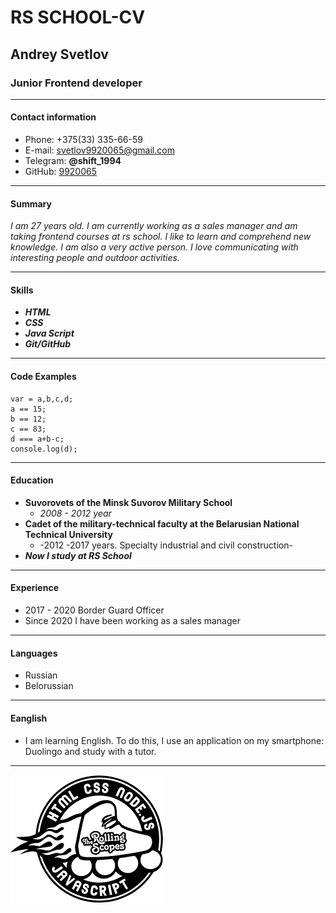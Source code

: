 # RS SCHOOL-CV

## Andrey Svetlov 

### Junior Frontend developer
---
#### Contact information
* Phone: +375(33) 335-66-59
* E-mail: svetlov9920065@gmail.com
* Telegram: __@shift_1994__
* GitHub: [9920065](https://github.com/9920065)
***
#### Summary
_I am 27 years old. I am currently working as a sales manager and am taking frontend courses at rs school. I like to learn and comprehend new knowledge. I am also a very active person. I love communicating with interesting people and outdoor activities._
***
#### Skills
* ___HTML___
* ___CSS___
* ___Java Script___
* ___Git/GitHub___
***
#### Code Examples

```
var = a,b,c,d;
a == 15;
b == 12;
c == 83;
d === a+b-c;
console.log(d);
```
*** 
#### Education

* __Suvorovets of the Minsk Suvorov Military School__
    + _2008 - 2012 year_
* __Cadet of the military-technical faculty at the Belarusian National Technical University__
    + -2012 -2017 years. Specialty industrial and civil construction-
* ___Now I study at RS School___
***
#### Experience
 * 2017 - 2020 Border Guard Officer
 * Since 2020 I have been working as a sales manager
 ***
 #### Languages
  * Russian
  * Belorussian
  ***
  #### Eanglish
  * I am learning English. To do this, I use an application on my smartphone: Duolingo and study with a tutor.
  ***
  [![Ссылка на сайт RS School](logo.png)](https://rs.school/)